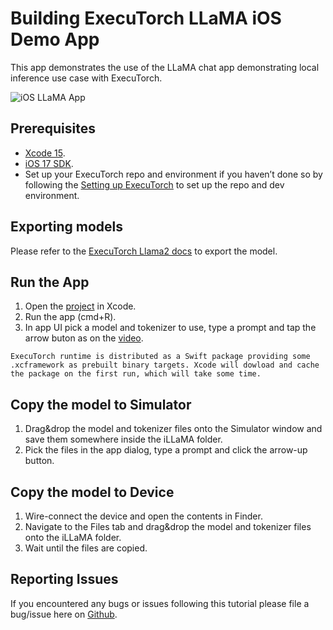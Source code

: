 # Building ExecuTorch LLaMA iOS Demo App

This app demonstrates the use of the LLaMA chat app demonstrating local inference use case with ExecuTorch.

<img src="../_static/img/llama_ios_app.png" alt="iOS LLaMA App" /><br>

## Prerequisites
* [Xcode 15](https://developer.apple.com/xcode).
* [iOS 17 SDK](https://developer.apple.com/ios).
* Set up your ExecuTorch repo and environment if you haven’t done so by following the [Setting up ExecuTorch](https://pytorch.org/executorch/stable/getting-started-setup) to set up the repo and dev environment.

## Exporting models
Please refer to the [ExecuTorch Llama2 docs](https://github.com/pytorch/executorch/blob/main/examples/models/llama2/README.md) to export the model.

## Run the App

1. Open the [project](https://github.com/pytorch/executorch/blob/main/examples/demo-apps/apple_ios/LLaMA/LLaMA.xcodeproj) in Xcode.
2. Run the app (cmd+R).
3. In app UI pick a model and tokenizer to use, type a prompt and tap the arrow buton as on the [video](../_static/img/llama_ios_app.mp4).

```{note}
ExecuTorch runtime is distributed as a Swift package providing some .xcframework as prebuilt binary targets. Xcode will dowload and cache the package on the first run, which will take some time.
```

## Copy the model to Simulator

1. Drag&drop the model and tokenizer files onto the Simulator window and save them somewhere inside the iLLaMA folder.
2. Pick the files in the app dialog, type a prompt and click the arrow-up button.

## Copy the model to Device

1. Wire-connect the device and open the contents in Finder.
2. Navigate to the Files tab and drag&drop the model and tokenizer files onto the iLLaMA folder.
3. Wait until the files are copied.

## Reporting Issues
If you encountered any bugs or issues following this tutorial please file a bug/issue here on [Github](https://github.com/pytorch/executorch/issues/new).
